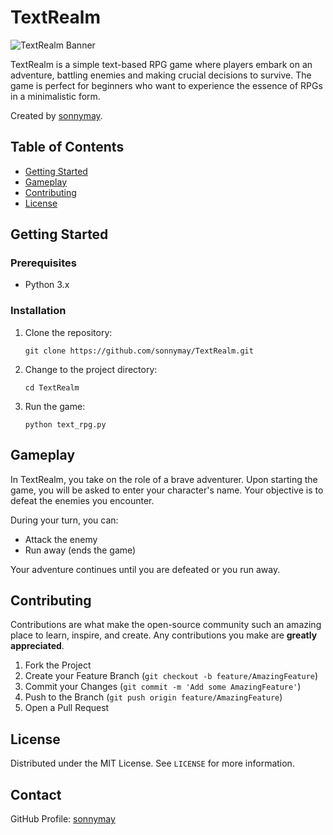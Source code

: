 # TextRealm

![TextRealm Banner](./banner.png)

TextRealm is a simple text-based RPG game where players embark on an adventure, battling enemies and making crucial decisions to survive. The game is perfect for beginners who want to experience the essence of RPGs in a minimalistic form.

Created by [sonnymay](https://github.com/sonnymay).

## Table of Contents

- [Getting Started](#getting-started)
- [Gameplay](#gameplay)
- [Contributing](#contributing)
- [License](#license)

## Getting Started

### Prerequisites

- Python 3.x

### Installation

1. Clone the repository:
   ```
   git clone https://github.com/sonnymay/TextRealm.git
   ```
2. Change to the project directory:
   ```
   cd TextRealm
   ```
3. Run the game:
   ```
   python text_rpg.py
   ```

## Gameplay

In TextRealm, you take on the role of a brave adventurer. Upon starting the game, you will be asked to enter your character's name. Your objective is to defeat the enemies you encounter.

During your turn, you can:
- Attack the enemy
- Run away (ends the game)

Your adventure continues until you are defeated or you run away.

## Contributing

Contributions are what make the open-source community such an amazing place to learn, inspire, and create. Any contributions you make are **greatly appreciated**.

1. Fork the Project
2. Create your Feature Branch (`git checkout -b feature/AmazingFeature`)
3. Commit your Changes (`git commit -m 'Add some AmazingFeature'`)
4. Push to the Branch (`git push origin feature/AmazingFeature`)
5. Open a Pull Request

## License

Distributed under the MIT License. See `LICENSE` for more information.

## Contact

GitHub Profile: [sonnymay](https://github.com/sonnymay)

```
